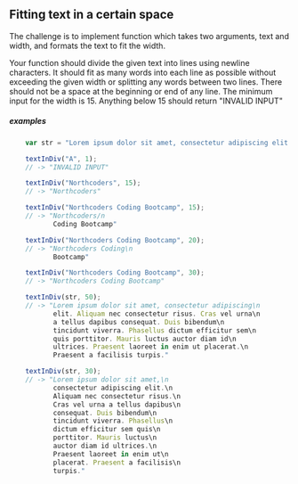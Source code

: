 ## Fitting text in a certain space

The challenge is to implement function which takes two arguments, text and width, and formats the text to fit the width.

Your function should divide the given text into lines using newline characters. It should fit as many words into each line as possible without exceeding the given width or splitting any words between two lines. There should not be a space at the beginning or end of any line. The minimum input for the width is 15. Anything below 15 should return "INVALID INPUT"

##### examples

```javascript
    var str = "Lorem ipsum dolor sit amet, consectetur adipiscing elit. Aliquam nec consectetur risus. Cras vel urna a tellus dapibus consequat. Duis bibendum tincidunt viverra. Phasellus dictum efficitur sem quis porttitor. Mauris luctus auctor diam id ultrices. Praesent laoreet in enim ut placerat. Praesent a facilisis turpis."
```

```javascript
    textInDiv("A", 1);
    // -> "INVALID INPUT"
```

```javascript
    textInDiv("Northcoders", 15);
    // -> "Northcoders"
```

```javascript
    textInDiv("Northcoders Coding Bootcamp", 15);
    // -> "Northcoders/n
           Coding Bootcamp"
```

```javascript
    textInDiv("Northcoders Coding Bootcamp", 20);
    // -> "Northcoders Coding\n
           Bootcamp"
```

```javascript
    textInDiv("Northcoders Coding Bootcamp", 30);
    // -> "Northcoders Coding Bootcamp"
```

```javascript
    textInDiv(str, 50);
    // -> "Lorem ipsum dolor sit amet, consectetur adipiscing\n
           elit. Aliquam nec consectetur risus. Cras vel urna\n
           a tellus dapibus consequat. Duis bibendum\n
           tincidunt viverra. Phasellus dictum efficitur sem\n
           quis porttitor. Mauris luctus auctor diam id\n
           ultrices. Praesent laoreet in enim ut placerat.\n
           Praesent a facilisis turpis."
```

```javascript
    textInDiv(str, 30);
    // -> "Lorem ipsum dolor sit amet,\n
           consectetur adipiscing elit.\n
           Aliquam nec consectetur risus.\n
           Cras vel urna a tellus dapibus\n
           consequat. Duis bibendum\n
           tincidunt viverra. Phasellus\n
           dictum efficitur sem quis\n
           porttitor. Mauris luctus\n
           auctor diam id ultrices.\n
           Praesent laoreet in enim ut\n
           placerat. Praesent a facilisis\n
           turpis."
```
